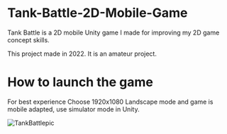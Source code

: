 # Tank-Battle-2D-Mobile-Game
Tank Battle is a 2D mobile Unity game I made for improving my 2D game concept skills.

This project made in 2022. It is an amateur project.

# How to launch the game
For best experience
Choose 1920x1080 Landscape mode and game is mobile adapted, use simulator mode in Unity.

![TankBattlepic](https://user-images.githubusercontent.com/95942385/218268380-e5569bcb-3eaa-4be6-a51c-85bfcc4cec64.png)
